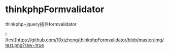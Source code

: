 # thinkphpFormvalidator
thinkphp+jquery插件formvalidator

![test]https://github.com/10xjzheng/thinkphpFormvalidator/blob/master/img/test.png?raw=true
